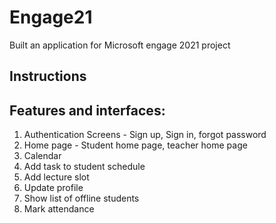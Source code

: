 # Engage21
Built an application for Microsoft engage 2021 project

## Instructions



## Features and interfaces:
  1. Authentication Screens - Sign up, Sign in, forgot password
  2. Home page - Student home page, teacher home page
  3. Calendar
  4. Add task to student schedule
  5. Add lecture slot
  6. Update profile
  7. Show list of offline students
  8. Mark attendance
